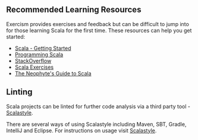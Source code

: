 ## Recommended Learning Resources

Exercism provides exercises and feedback but can be difficult to jump into for those learning Scala for the first time. These resources can help you get started:

* [Scala - Getting Started](http://www.scala-lang.org/documentation/getting-started.html)
* [Programming Scala](http://www.oreilly.com/ofps/)
* [StackOverflow](http://stackoverflow.com/)
* [Scala Exercises](https://www.scala-exercises.org/std_lib)
* [The Neophyte's Guide to Scala](http://danielwestheide.com/scala/neophytes.html)

## Linting

Scala projects can be linted for further code analysis via a third party tool - [Scalastyle](http://www.scalastyle.org/).

There are several ways of using Scalastyle including Maven, SBT, Gradle, IntelliJ and Eclipse. For instructions on usage visit [Scalastyle](http://www.scalastyle.org/).
